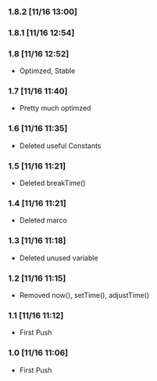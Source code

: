 ### 1.8.2 [11/16 13:00] 
### 1.8.1 [11/16 12:54] 

### 1.8 [11/16 12:52]
- Optimzed, Stable

### 1.7 [11/16 11:40]
- Pretty much optimzed

### 1.6 [11/16 11:35]
- Deleted useful Constants

### 1.5 [11/16 11:21]
- Deleted breakTime()

### 1.4 [11/16 11:21]
- Deleted marco

### 1.3 [11/16 11:18]
- Deleted unused variable

### 1.2 [11/16 11:15]
- Removed now(), setTime(), adjustTime()

### 1.1 [11/16 11:12]
- First Push

### 1.0 [11/16 11:06]
- First Push